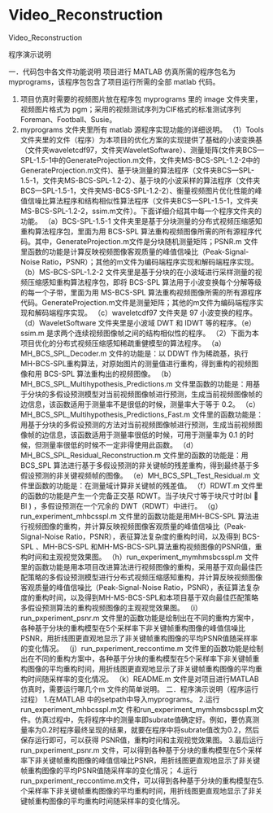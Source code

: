 # Video_Reconstruction
Video_Reconstruction

程序演示说明

一．代码包中各文件功能说明
项目进行 MATLAB 仿真所需的程序包名为 myprograms，该程序包包含了项目运行所需的全部 matlab 代码。
1. 项目仿真时需要的视频图片放在程序包 myprograms 里的 image 文件夹里，视频图片格式为 pgm；采用的视频测试序列为CIF格式的标准测试序列Foreman、Football、Susie。
2.  myprograms 文件夹里所有 matlab 源程序实现功能的详细说明。
（1）Tools 文件夹里的文件（程序）为本项目的优化方案的实现提供了基础的小波变换基（文件夹waveletcdf97，文件夹WaveletSoftware）、测量矩阵(文件夹BCS—SPL-1.5-1中的GenerateProjection.m文件，文件夹MS-BCS-SPL-1.2-2中的GenerateProjection.m文件)、基于块测量的算法程序（文件夹BCS—SPL-1.5-1，文件夹MS-BCS-SPL-1.2-2）、基于块的小波采样的算法程序（文件夹BCS—SPL-1.5-1，文件夹MS-BCS-SPL-1.2-2）、衡量视频图片优化性能的峰值信噪比算法程序和结构相似性算法程序（文件夹BCS—SPL-1.5-1，文件夹MS-BCS-SPL-1.2-2，ssim.m文件）。下面详细介绍其中每一个程序文件夹的功能。
（a）BCS-SPL-1.5-1 文件夹里是基于分块测量的分布式视频压缩感知重构算法程序包，里面为用 BCS-SPL 算法重构视频图像所需的所有源程序代码。其中，GenerateProjection.m文件是分块随机测量矩阵；PSNR.m 文件里函数的功能是计算反映视频图像客观质量的峰值信噪比（Peak-Signal-Noise Ratio，PSNR）；其他的m文件为编码端程序实现和解码端程序实现。
（b）MS-BCS-SPL-1.2-2 文件夹里是基于分块的在小波域进行采样测量的视频压缩感知重构算法程序包，即将 BCS-SPL 算法用于小波变换每个分解等级的每一个子带，里面为用 MS-BCS-SPL 算法重构视频图像所需的所有源程序代码。GenerateProjection.m文件是测量矩阵；其他的m文件为编码端程序实现和解码端程序实现。
（c）waveletcdf97 文件夹是 97 小波变换的程序。
（d）WaveletSoftware 文件夹里是小波域 DWT 和 IDWT 等的程序。（e）ssim.m 是求两个连续视频图像帧之间的结构相似性的程序。
（2）下面为本项目优化的分布式视频压缩感知稀疏重健模型的算法程序。
（a）MH_BCS_SPL_Decoder.m 文件的功能是：以 DDWT 作为稀疏基，执行 MH-BCS-SPL重构算法，对原始图片的测量值进行重构，得到重构的视频图像和用 BCS-SPL 算法重构出的视频图像。
（b）MH_BCS_SPL_Multihypothesis_Predictions.m 文件里函数的功能是：用基于分块的多假设预测模型对当前视频图像帧进行预测，生成当前视频图像帧的边信息，该函数适用于测量率不是很低的时候，测量率大于等于 0.2。
（c）MH_BCS_SPL_Multihypothesis_Predictions_Fast.m 文件里的函数功能是：用基于分块的多假设预测的方法对当前视频图像帧进行预测，生成当前视频图像帧的边信息，该函数适用于测量率很低的时候，可用于测量率为 0.1 的时候，但测量率很低的时候不一定非得使用此函数。
（d）MH_BCS_SPL_Residual_Reconstruction.m 文件里的函数的功能是：用 BCS_SPL 算法进行基于多假设预测的非关键帧的残差重构，得到最终基于多假设预测的非关键视频帧的图像。
（e）MH_BCS_SPL_Test_Residual.m 文件里函数的功能是：在测量域计算非关键帧的残差值。
（f）RDWT.m 文件里的函数的功能是产生一个完备正交基 RDWT。当子块尺寸等于块尺寸时(bl   Bl ) ，多假设预测在一个冗余的 DWT（RDWT）中进行。
（g）run_experiment_mhbcsspl.m 文件里的函数功能是用MH-BCS-SPL 算法进行视频图像的重构，并计算反映视频图像客观质量的峰值信噪比（Peak-Signal-Noise Ratio，PSNR），表征算法复杂度的重构时间，以及得到 BCS-SPL 、MH-BCS-SPL 和MH-MS-BCS-SPL算法重构视频图像的PSNR值，重构时间和主观视觉效果图。
（h）run_experiment_mymhmsbcsspl.m 文件里的函数功能是用本项目改进算法进行视频图像的重构，采用基于双向最佳匹配策略的多假设预测模型进行分布式视频压缩感知重构，并计算反映视频图像客观质量的峰值信噪比（Peak-Signal-Noise Ratio，PSNR），表征算法复杂度的重构时间，以及得到MH-MS-BCS-SPL和本项目基于双向最佳匹配策略多假设预测算法的重构视频图像的主观视觉效果图。
（i）run_pxperiment_psnr.m 文件里的函数功能是绘制出在不同的重构方案中，各种基于分块的重构模型在5个采样率下非关键帧重构图像的峰值信噪比PSNR，用折线图更直观地显示了非关键帧重构图像的平均PSNR值随采样率的变化情况。
（j）run_pxperiment_reccontime.m 文件里的函数功能是绘制出在不同的重构方案中，各种基于分块的重构模型在5个采样率下非关键帧重构图像的平均重构时间，用折线图更直观地显示了非关键帧重构图像的平均重构时间随采样率的变化情况。
（k）README.m 文件是对项目进行MATLAB 仿真时，需要运行哪几个m 文件的简单说明。
二．程序演示说明（程序运行过程）
1.在MATLAB 中的setpath中导入myprograms。
2.运行run_experiment_mhbcsspl.m文 件和run_experiment_mymhmsbcsspl.m文件。仿真过程中，先将程序中的测量率即subrate值确定好。例如，要仿真测量率为0.2时程序最终呈现的结果，就要在程序中将subrate值改为0.2，然后保存运行即可，可以获得 PSNR值，重构时间和主观视觉效果图。
3.最后运行run_pxperiment_psnr.m 文件，可以得到各种基于分块的重构模型在5个采样率下非关键帧重构图像的峰值信噪比PSNR，用折线图更直观地显示了非关键帧重构图像的平均PSNR值随采样率的变化情况；
4.运行run_pxperiment_reccontime.m文件，可以得到各种基于分块的重构模型在5.个采样率下非关键帧重构图像的平均重构时间，用折线图更直观地显示了非关键帧重构图像的平均重构时间随采样率的变化情况。
